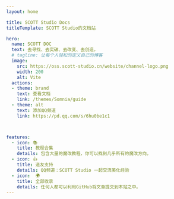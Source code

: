 ```yaml
---
layout: home

title: SCOTT Studio Docs
titleTemplate: SCOTT Studio的文档站

hero:
  name: SCOTT DOC
  text: 去寻找、去突破、去改变、去创造。
  # tagline: 让每个人轻松的定义自己的博客
  image:
    src: https://oss.scott-studio.cn/website/channel-logo.png
    width: 200
    alt: Vite
  actions:
  - theme: brand
    text: 查看文档
    link: /themes/Somnia/guide
  - theme: alt
    text: 添加QQ频道
    link: https://pd.qq.com/s/6hu0be1c1



features:
  - icon: 📚
    title: 教程合集
    details: 包含大量的魔改教程，你可以找到几乎所有的魔改方向。
  - icon: 👍
    title: 道友支持
    details: QQ频道：SCOTT Studio 一起交流美化经验
  - icon:  🌍
    title: 全部收录
    details: 任何人都可以利用GitHub将文章提交到本站之中。
---
```

